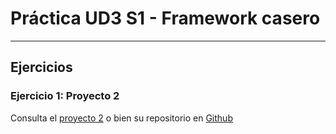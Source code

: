 # Práctica  UD3 S1 - Framework casero
---

## Ejercicios
### Ejercicio 1: Proyecto 2
Consulta el   [proyecto 2](/ejercicio1/index.html "Proyecto 2") o bien su repositorio en [Github](https://github.com/gustavojuan/framework "Repositorio")
